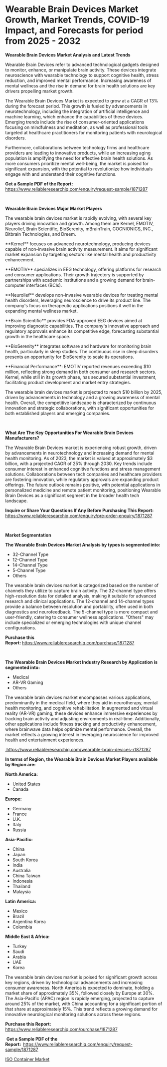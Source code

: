 <p><h1>Wearable Brain Devices Market Growth, Market Trends, COVID-19 Impact, and Forecasts for period from 2025 - 2032</h1></p><p><strong>Wearable Brain Devices Market Analysis and Latest Trends</strong></p>
<p><p>Wearable Brain Devices refer to advanced technological gadgets designed to monitor, enhance, or manipulate brain activity. These devices integrate neuroscience with wearable technology to support cognitive health, stress reduction, and improved mental performance. Increasing awareness of mental wellness and the rise in demand for brain health solutions are key drivers propelling market growth.</p><p>The Wearable Brain Devices Market is expected to grow at a CAGR of 13% during the forecast period. This growth is fueled by advancements in neurotechnology, including the integration of artificial intelligence and machine learning, which enhance the capabilities of these devices. Emerging trends include the rise of consumer-oriented applications focusing on mindfulness and meditation, as well as professional tools targeted at healthcare practitioners for monitoring patients with neurological disorders.</p><p>Furthermore, collaborations between technology firms and healthcare providers are leading to innovative products, while an increasing aging population is amplifying the need for effective brain health solutions. As more consumers prioritize mental well-being, the market is poised for significant expansion, with the potential to revolutionize how individuals engage with and understand their cognitive functions.</p></p>
<p><strong>Get a Sample PDF of the Report:&nbsp;</strong> <a href="https://www.reliableresearchiq.com/enquiry/request-sample/1871287?utm_campaign=2251&utm_medium=2&utm_source=Github&utm_content=ia&utm_term=19022025&utm_id=wearable-brain-devices">https://www.reliableresearchiq.com/enquiry/request-sample/1871287</a></p>
<p>&nbsp;</p>
<p><strong>Wearable Brain Devices Major Market Players</strong></p>
<p><p>The wearable brain devices market is rapidly evolving, with several key players driving innovation and growth. Among them are Kernel, EMOTIV, Neurolief, Brain Scientific, BioSerenity, mBrainTrain, COGNIONICS, INC., Bitbrain Technologies, and Dreem.</p><p>**Kernel** focuses on advanced neurotechnology, producing devices capable of non-invasive brain activity measurement. It aims for significant market expansion by targeting sectors like mental health and productivity enhancement.</p><p>**EMOTIV** specializes in EEG technology, offering platforms for research and consumer applications. Their growth trajectory is supported by partnerships with academic institutions and a growing demand for brain-computer interfaces (BCIs).</p><p>**Neurolief** develops non-invasive wearable devices for treating mental health disorders, leveraging neuroscience to drive its product line. The company's focus on therapeutic applications positions it well in the expanding mental wellness market.</p><p>**Brain Scientific** provides FDA-approved EEG devices aimed at improving diagnostic capabilities. The company's innovative approach and regulatory approvals enhance its competitive edge, forecasting substantial growth in the healthcare space.</p><p>**BioSerenity** integrates software and hardware for monitoring brain health, particularly in sleep studies. The continuous rise in sleep disorders presents an opportunity for BioSerenity to scale its operations.</p><p>**Financial Performance**: EMOTIV reported revenues exceeding $10 million, reflecting strong demand in both consumer and research sectors. Kernel, while still in its growth phase, has secured substantial investment, facilitating product development and market entry strategies.</p><p>The wearable brain devices market is projected to reach $10 billion by 2025, driven by advancements in technology and a growing awareness of mental health. Overall, the competitive landscape is characterized by continuous innovation and strategic collaborations, with significant opportunities for both established players and emerging companies.</p></p>
<p>&nbsp;</p>
<p><strong>What Are The Key Opportunities For Wearable Brain Devices Manufacturers?</strong></p>
<p><p>The Wearable Brain Devices market is experiencing robust growth, driven by advancements in neurotechnology and increasing demand for mental health monitoring. As of 2023, the market is valued at approximately $3 billion, with a projected CAGR of 25% through 2030. Key trends include consumer interest in enhanced cognitive functions and stress management solutions. Collaborations between tech companies and healthcare providers are fostering innovation, while regulatory approvals are expanding product offerings. The future outlook remains positive, with potential applications in personalized medicine and remote patient monitoring, positioning Wearable Brain Devices as a significant segment in the broader health tech landscape.</p></p>
<p><strong>Inquire or Share Your Questions If Any Before Purchasing This Report:</strong> <a href="https://www.reliableresearchiq.com/enquiry/pre-order-enquiry/1871287?utm_campaign=2251&utm_medium=2&utm_source=Github&utm_content=ia&utm_term=19022025&utm_id=wearable-brain-devices">https://www.reliableresearchiq.com/enquiry/pre-order-enquiry/1871287</a></p>
<p>&nbsp;</p>
<p><strong>Market Segmentation</strong></p>
<p><strong>The Wearable Brain Devices Market Analysis by types is segmented into:</strong></p>
<p><ul><li>32-Channel Type</li><li>12-Channel Type</li><li>14-Channel Type</li><li>5-Channel Type</li><li>Others</li></ul></p>
<p><p>The wearable brain devices market is categorized based on the number of channels they utilize to capture brain activity. The 32-channel type offers high-resolution data for detailed analysis, making it suitable for advanced research and clinical applications. The 12-channel and 14-channel types provide a balance between resolution and portability, often used in both diagnostics and neurofeedback. The 5-channel type is more compact and user-friendly, catering to consumer wellness applications. "Others" may include specialized or emerging technologies with unique channel configurations.</p></p>
<p><strong>Purchase this Report:&nbsp;</strong><a href="https://www.reliableresearchiq.com/purchase/1871287?utm_campaign=2251&utm_medium=2&utm_source=Github&utm_content=ia&utm_term=19022025&utm_id=wearable-brain-devices">https://www.reliableresearchiq.com/purchase/1871287</a></p>
<p>&nbsp;</p>
<p><strong>The Wearable Brain Devices Market Industry Research by Application is segmented into:</strong></p>
<p><ul><li>Medical</li><li>AR-VR Gaming</li><li>Others</li></ul></p>
<p><p>The wearable brain devices market encompasses various applications, predominantly in the medical field, where they aid in neurotherapy, mental health monitoring, and cognitive rehabilitation. In augmented and virtual reality (AR-VR) gaming, these devices enhance immersive experiences by tracking brain activity and adjusting environments in real-time. Additionally, other applications include fitness tracking and productivity enhancement, where brainwave data helps optimize mental performance. Overall, the market reflects a growing interest in leveraging neuroscience for improved health and entertainment experiences.</p></p>
<p><a href="https://www.reliableresearchiq.com/wearable-brain-devices-r1871287?utm_campaign=2251&utm_medium=2&utm_source=Github&utm_content=ia&utm_term=19022025&utm_id=wearable-brain-devices">&nbsp;https://www.reliableresearchiq.com/wearable-brain-devices-r1871287</a></p>
<p><strong>In terms of Region, the Wearable Brain Devices Market Players available by Region are:</strong></p>
<p>
    <p> <strong> North America: </strong>
        <ul>
            <li>United States</li>
            <li>Canada</li>
        </ul>
        </p> 
    <p> <strong> Europe: </strong>
        <ul>
            <li>Germany</li>
            <li>France</li>
            <li>U.K.</li>
            <li>Italy</li>
            <li>Russia</li>
        </ul>
        </p> 
    <p> <strong> Asia-Pacific: </strong>
        <ul>
            <li>China</li>
            <li>Japan</li>
            <li>South Korea</li>
            <li>India</li>
            <li>Australia</li>
            <li>China Taiwan</li>
            <li>Indonesia</li>
            <li>Thailand</li>
            <li>Malaysia</li>
        </ul>
        </p> 
    <p> <strong> Latin America: </strong>
        <ul>
            <li>Mexico</li>
            <li>Brazil</li>
            <li>Argentina Korea</li>
            <li>Colombia</li>
        </ul>
        </p> 
    <p> <strong> Middle East & Africa: </strong>
        <ul>
            <li>Turkey</li>
            <li>Saudi</li>
            <li>Arabia</li>
            <li>UAE</li>
            <li>Korea</li>
        </ul>
    </p>
    </p>
<p><p>The wearable brain devices market is poised for significant growth across key regions, driven by technological advancements and increasing consumer awareness. North America is expected to dominate, holding a market share of approximately 35%, followed closely by Europe at 30%. The Asia-Pacific (APAC) region is rapidly emerging, projected to capture around 25% of the market, with China accounting for a significant portion of that share at approximately 15%. This trend reflects a growing demand for innovative neurological monitoring solutions across these regions.</p></p>
<p><strong>Purchase this Report: </strong><a href="https://www.reliableresearchiq.com/purchase/1871287?utm_campaign=2251&utm_medium=2&utm_source=Github&utm_content=ia&utm_term=19022025&utm_id=wearable-brain-devices">https://www.reliableresearchiq.com/purchase/1871287</a></p>
<p>&nbsp;<strong>Get a Sample PDF of the Report:&nbsp;&nbsp;</strong><a href="https://www.reliableresearchiq.com/enquiry/request-sample/1871287?utm_campaign=2251&utm_medium=2&utm_source=Github&utm_content=ia&utm_term=19022025&utm_id=wearable-brain-devices">https://www.reliableresearchiq.com/enquiry/request-sample/1871287</a></p>
<p><strong></strong></p>
<p><p><a href="https://github.com/AngelaWalsh696/Market-Research-Report-List-1/blob/main/iso-container-market.md?utm_campaign=2251&utm_medium=2&utm_source=Github&utm_content=ia&utm_term=19022025&utm_id=wearable-brain-devices">ISO Container Market</a></p></p>